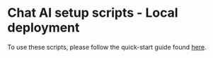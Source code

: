 # Chat AI setup scripts - Local deployment

To use these scripts, please follow the quick-start guide found [here](../README.md).
